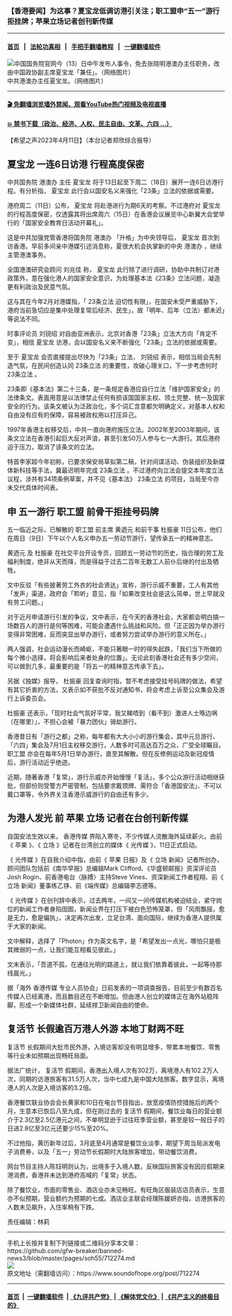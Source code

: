 ### 【香港要闻】为这事？夏宝龙低调访港引关注；职工盟申“五一”游行拒挂牌；苹果立场记者创刊新传媒
------------------------

#### [首页](https://github.com/gfw-breaker/banned-news3/blob/master/README.md) &nbsp;&nbsp;|&nbsp;&nbsp; [法轮功真相](https://github.com/begood0513/basic/blob/master/README.md)  &nbsp;&nbsp;|&nbsp;&nbsp; [手把手翻墙教程](https://github.com/gfw-breaker/guides/wiki)  &nbsp;&nbsp;|&nbsp;&nbsp; [一键翻墙软件](https://github.com/gfw-breaker/nogfw/blob/master/README.md)  



<div><img alt="中国国务院官网今（13）日中午发布人事令，免去张晓明港澳办主任职务，改由中国政协副主席夏宝龙「兼任」。（网络图片）" src="https://img.soundofhope.org/2020-02/588.jpg"/>
<br/><figcaption class="caption">
 中共港澳办主任夏宝龙。（网络图片）
</figcaption></div><hr/>

#### [ 🎬  免翻墙浏览墙外禁闻、观看YouTube热门视频及电视直播](https://github.com/gfw-breaker/HelloWorld)

#### [ 💥  禁书下载（政治、经济、人权、民主自由、文革、六四 ...）](https://github.com/gfw-breaker/books/blob/master/README.md)

<div><div class="Content__Wrapper sc-1bvya0-0 elmmKw article_body" data-checkusr="" itemprop="articleBody">
 <div id="post_place_1">
 </div>
 <p class="meta-top">
  <span class="meta">
   【希望之声2023年4月11日】（本台记者郑欣综合报导）
  </span>
 </p>
 <h2>
  <strong>
   <ok href="/term/13399">
    夏宝龙
   </ok>
   一连6日访港 行程高度保密
  </strong>
 </h2>
 <p>
  中共国务院
  <ok href="/term/1064">
   港澳办
  </ok>
  主任
  <ok href="/term/13399">
   夏宝龙
  </ok>
  将于13日起至下周二（18日）展开一连6日访港行程。有分析指，
  <ok href="/term/13399">
   夏宝龙
  </ok>
  此行会以国安名义来强化「23条」立法的依据或需要。
 </p>
 <p>
  港府周二（11日）公布，
  <ok href="/term/13399">
   夏宝龙
  </ok>
  将赴港进行为期6天的考察。不过港府对
  <ok href="/term/13399">
   夏宝龙
  </ok>
  的行程高度保密，仅透露其将出席周六（15日）在香港会议展览中心新翼大会堂举行的「国家安全教育日活动开幕礼」。
 </p>
 <p>
  这是中共加强党管香港将国务院
  <ok href="/term/1064">
   港澳办
  </ok>
  「升格」为中央领导后，
  <ok href="/term/13399">
   夏宝龙
  </ok>
  首次到访香港。早前多间亲中港媒引述消息称，夏很大机会执掌新的中央
  <ok href="/term/1064">
   港澳办
  </ok>
  ，继续主管港澳事务。
 </p>
 <p>
  全国港澳研究会顾问
  <ok href="/term/798945">
   刘兆佳
  </ok>
  称，
  <ok href="/term/13399">
   夏宝龙
  </ok>
  此行除了进行调研，协助中共制订对港政策外，意在强化港人的国家安全意识，为处理基本法《23条》立法问题，凝造更有利政治及民意气氛。
 </p>
 <p>
  这与其在今年2月对港媒指，「
  <ok href="/term/19695">
   23条立法
  </ok>
  迫切性有限」，在国安未受严重威胁下，港府当前急切应是集中处理复常后经济、民生」，故「明年、后年（立法）都未迟」等说法不同。
 </p>
 <p>
  时事评论员
  <ok href="/term/39779">
   刘锐绍
  </ok>
  对自由亚洲表示，北京对香港「23条」立法大方向「肯定不变」，相信
  <ok href="/term/13399">
   夏宝龙
  </ok>
  访港，会以国安名义来不断强化「23条」立法的依据或需要。
 </p>
 <p>
  至于
  <ok href="/term/13399">
   夏宝龙
  </ok>
  会否直接提出尽快为「23条」立法，
  <ok href="/term/39779">
   刘锐绍
  </ok>
  表示，相信当局会先制造气氛，在民间创造认同
  <ok href="/term/19695">
   23条立法
  </ok>
  的重要性，攻破心理关口，下一步考虑何时
  <ok href="/term/19695">
   23条立法
  </ok>
  。
 </p>
 <p>
  23条即《基本法》第二十三条，是一条规定香港应自行立法「维护国家安全」的法律条文。表面用意是以法律禁止任何有损该国国家主权、领土完整、统一及国家安全的行为。该条文被认为泛政治化，多个词汇含意都欠明确定义，对基本人权和自由没有应有的保障，容易被政权用以打压异己。
 </p>
 <p>
  1997年香港主权移交后，中共一直向港府施压立法。2002年至2003年期间，该条文立法在香港引起巨大反对声浪，甚至引发50万人参与七一大游行。其后港府迫于压力，取消了该条文的立法。
 </p>
 <p>
  特首李家超今年初称，已要求保安局草拟第二稿，针对间谍活动、伪装组织及新媒体新科技等手法，冀最迟明年完成
  <ok href="/term/19695">
   23条立法
  </ok>
  。不过港府向立法会提交本年度立法议程，涉共有34项条例草案，并不见《基本法》
  <ok href="/term/19695">
   23条立法
  </ok>
  的项目，当局至今亦未交代具体时间表。
 </p>
 <h2>
  <strong>
   申
   <ok href="/term/275668">
    五一游行
   </ok>
   <ok href="/term/94114">
    职工盟
   </ok>
   前骨干拒挂号码牌
  </strong>
 </h2>
 <p>
  五一临近之际，已解散的
  <ok href="/term/94114">
   职工盟
  </ok>
  前主席
  <ok href="/term/612243">
   黄迺元
  </ok>
  和前干事
  <ok href="/term/858929">
   杜振豪
  </ok>
  11日公布，他们在周日（9日）下午以个人名义申办五一劳动节游行，望传承五一的精神意志。
 </p>
 <p>
  <ok href="/term/612243">
   黄迺元
  </ok>
  及
  <ok href="/term/858929">
   杜振豪
  </ok>
  在社交平台开设专页，回顾五一劳动节的历史，指合理的劳工及福利制度，绝非从天而降，而是得益于过去二百年无数工人前仆后继的付出及牺牲。
 </p>
 <p>
  文中反驳「有些披著劳工外衣的社会贤达」宣称，游行示威不重要，工人有其他「发声」渠道，政府会「聆听」意见，指「如果改变社会是这么简单，世上早就没有劳工问题。」
 </p>
 <p>
  对于近月申请游行引发的争议，文中表示，在今天的香港社会，大家都会明白搞一场数百人的游行是何等困难，可能会遭遇什么挑战和风险。但「正正因为举办游行变得非常困难，反而突显出举办游行，或者努力尝试举办游行的意义所在。」
 </p>
 <p>
  两人强调，社会运动漫长而崎岖，不能只著眼一时的得失起跌，「我们当下所做的每个微小选择，将会影响后来者处身的位置」。无论此刻香港社会还有多少空间，可以做到几多，最重要的是「将五一的精神意志传承下去」。
 </p>
 <p>
  另据《独媒》报导，
  <ok href="/term/858929">
   杜振豪
  </ok>
  回复查询时指，暂不考虑接受挂号码牌的做法，希望有其它折衷的方法，又表示如不获批不反对通知书，将会考虑上诉至公众集会及游行上诉委员会。
 </p>
 <p>
  <ok href="/term/858929">
   杜振豪
  </ok>
  还表示，「现时社会气氛好平常，我又睇唔到（看不到）激进人士喺边㖞（在哪里）」，不担心会被「暴力团伙」骑劫游行。
 </p>
 <p>
  香港昔日有「游行之都」之称，每年都有大大小小的游行集会，其中元旦游行、「六四」集会及7月1日主权移交游行，人数多时可高达百万之众，广受全球瞩目。
  <ok href="/term/94114">
   职工盟
  </ok>
  亦会在每年5月1日举办游行，直至其解散。但在反修例运动及新冠疫情后，游行活动近乎绝迹。
 </p>
 <p>
  近期，随著香港「复常」，游行示威亦开始慢慢「复活」，多个公众游行活动相继获批，但部份则受警方严密管制，包括要求戴颈牌、需符合「香港国安法」、不可以戴口罩等，令外界关注香港示威游行的自由还有多少。
 </p>
 <h2>
  <strong>
   为港人发光 前
   <ok href="/term/990">
    苹果
   </ok>
   <ok href="/term/140080">
    立场
   </ok>
   记者在台创刊新传媒
  </strong>
 </h2>
 <p>
  自国安法生效以来，
  <ok href="/term/565115">
   香港传媒
  </ok>
  界陷入寒冬，不少传媒人流散海外延续薪火。由前《
  <ok href="/term/990">
   苹果
  </ok>
  》、《
  <ok href="/term/140080">
   立场
  </ok>
  》记者在台湾创立的媒体《
  <ok href="/term/802635">
   光传媒
  </ok>
  》，11日正式启动。
 </p>
 <p>
  《
  <ok href="/term/802635">
   光传媒
  </ok>
  》在自我介绍中指，由前《
  <ok href="/term/990">
   苹果
  </ok>
  日报》及《
  <ok href="/term/140080">
   立场
  </ok>
  新闻》记者所创办，顾问团队包括前《南华早报》总编辑Mark Clifford、《华盛顿邮报》资深评论员Josh Rogin、前香港电台〈脉搏〉主持Steve Vines、资深新闻工作者程翔、前《
  <ok href="/term/140080">
   立场
  </ok>
  新闻》董事练乙铮、前《端传媒》总编辑李志德等。
 </p>
 <p>
  《
  <ok href="/term/802635">
   光传媒
  </ok>
  》在创刊辞中表示，过去两年，一间又一间传媒机构被迫结业，紧守岗位的新闻工作者身陷囹圄，新闻业界在打压下被白色恐怖笼罩，但「风雨飘摇，愈是无力，愈是偏执」，决定再次出发，立足台湾、面向国际，继续为香港人提供属于大家的新闻。
 </p>
 <p>
  文中解释，选择了「Photon」作为英文名字，是「希望发出一点光，哪怕只是极其微弱的一点，让我们能互相看见彼此。」
 </p>
 <p>
  文末表示，「吾道不孤，在通往光明的路道上，就让我们依靠着彼此，一起等待那线晨光。」
 </p>
 <p>
  据「海外
  <ok href="/term/565115">
   香港传媒
  </ok>
  专业人员协会」日前发表的一项调查报告，目前至少有数百名传媒人已经离港，而且数目还在不断增加。但由港人创立的媒体正在海外站稳阵脚，形成一个新媒体社群，延续捍卫新闻自由的使命。
 </p>
 <h2>
  <strong>
   <ok href="/term/43128">
    复活节
   </ok>
   长假逾百万港人外游 本地丁财两不旺
  </strong>
 </h2>
 <p>
  <ok href="/term/43128">
   复活节
  </ok>
  长假期间大批市民外游，入境访客却没有明显增多，带累本地餐饮、零售等行业未如预期出现畅旺局面。
 </p>
 <p>
  据法广统计，
  <ok href="/term/43128">
   复活节
  </ok>
  假期间，香港出入境人次有302万，离境港人有102.2万人次，同期的访港旅客有31.5万人次，当中七成九是中国大陆旅客。数字显示，离境港人的人次是入境访客的3.2倍。
 </p>
 <p>
  香港餐饮联业协会会长黄家和10日在电台节目指出，放宽疫情防控措施后的两个月，生意本已恢后八至九成，但在刚过去的
  <ok href="/term/43128">
   复活节
  </ok>
  假期间，餐饮业每日的营业额介于2.3亿至2.5亿港元之间，不单明显逊于过往旺季营业额，甚至是较一般日子的日进2.8亿至3亿元还要少15%至20%。
 </p>
 <p>
  不过他指，黄历新年过后，3月底至4月通常是餐饮业淡季，期望下周当局派发电子消费券，以及「五一」劳动节长假期时大陆旅客增加，带动餐饮消费。
 </p>
 <p>
  网台节目主持人陈钰明则认为，出境多于入境人数，反映国际旅客没有因应假期来港消费，香港并未达到港府高喊的「复常」状态。
 </p>
 <p>
  除了餐饮业，市面的零售业、酒店业亦未见畅旺。有旺角区服装店店员表示，生意亦不似预期，营业额约为预期的七成。酒店业主联会经理陈媛妍亦指，访港旅客的人数未见飙升，入住率稍有下跌。
 </p>
 <p class="meta-btm">
  责任编辑：林莉
 </p>
</div>
</div>
<hr/>
手机上长按并复制下列链接或二维码分享本文章：<br/>
https://github.com/gfw-breaker/banned-news3/blob/master/pages/soh55/712274.md <br/>
<a href='https://github.com/gfw-breaker/banned-news3/blob/master/pages/soh55/712274.md'><img src='https://github.com/gfw-breaker/banned-news3/blob/master/pages/soh55/712274.md.png'/></a> <br/>
原文地址（需翻墙访问）：https://www.soundofhope.org/post/712274


------------------------
#### [首页](https://github.com/gfw-breaker/banned-news3/blob/master/README.md) &nbsp;|&nbsp; [一键翻墙软件](https://github.com/gfw-breaker/nogfw/blob/master/README.md) &nbsp;| [《九评共产党》](https://github.com/gfw-breaker/9ping.md/blob/master/README.md#九评之一评共产党是什么) | [《解体党文化》](https://github.com/gfw-breaker/jtdwh.md/blob/master/README.md) | [《共产主义的终极目的》](https://github.com/gfw-breaker/gczydzjmd.md/blob/master/README.md)


<img src='http://gfw-breaker.win/banned-news3/pages/soh55/712274.md' width='0px' height='0px'/>